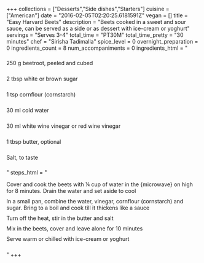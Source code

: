 +++
collections = ["Desserts","Side dishes","Starters"]
cuisine = ["American"]
date = "2016-02-05T02:20:25.6181591Z"
vegan = []
title = "Easy Harvard Beets"
description = "Beets cooked in a sweet and sour sauce, can be served as a side or as dessert with ice-cream or yoghurt"
servings = "Serves 3-4"
total_time = "PT30M"
total_time_pretty = "30 minutes"
chef = "Sirisha Tadimalla"
spice_level = 0
overnight_preparation = 0
ingredients_count = 8
num_accompaniments = 0
ingredients_html = "<ul style='padding-left: 0; list-style: none;'><li itemprop='recipeIngredient' style='margin: 8px 0px;padding: 8px 0px;'>250 g beetroot, peeled and cubed</li><li itemprop='recipeIngredient' style='margin: 8px 0px;padding: 8px 0px;'>2 tbsp white or brown sugar</li><li itemprop='recipeIngredient' style='margin: 8px 0px;padding: 8px 0px;'>1 tsp cornflour (cornstarch)</li><li itemprop='recipeIngredient' style='margin: 8px 0px;padding: 8px 0px;'>30 ml cold water</li><li itemprop='recipeIngredient' style='margin: 8px 0px;padding: 8px 0px;'>30 ml white wine vinegar or red wine vinegar</li><li itemprop='recipeIngredient' style='margin: 8px 0px;padding: 8px 0px;'>1 tbsp butter, optional</li><li itemprop='recipeIngredient' style='margin: 8px 0px;padding: 8px 0px;'>Salt, to taste</li></ul>"
steps_html = "<ol style='list-style: none inside; padding-left: 0px;'><li style='padding-bottom: 10px;'><i class='step-track-icon fa fa-square-o'></i><span class='step-text' itemprop='recipeInstructions'>Cover and cook the beets with ¼ cup of water in the {microwave} on high for 8 minutes. Drain the water and set aside to cool</span></li><li style='padding-bottom: 10px;'><i class='step-track-icon fa fa-square-o'></i><span class='step-text' itemprop='recipeInstructions'>In a small pan, combine the water, vinegar, cornflour (cornstarch) and sugar. Bring to a boil and cook till it thickens like a sauce</span></li><li style='padding-bottom: 10px;'><i class='step-track-icon fa fa-square-o'></i><span class='step-text' itemprop='recipeInstructions'>Turn off the heat, stir in the butter and salt</span></li><li style='padding-bottom: 10px;'><i class='step-track-icon fa fa-square-o'></i><span class='step-text' itemprop='recipeInstructions'>Mix in the beets, cover and leave alone for 10 minutes</span></li><li style='padding-bottom: 10px;'><i class='step-track-icon fa fa-square-o'></i><span class='step-text' itemprop='recipeInstructions'>Serve warm or chilled with ice-cream or yoghurt</span></li></ol>"
+++
